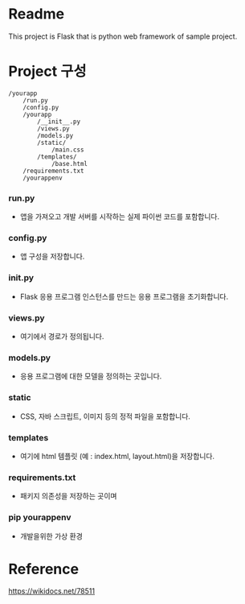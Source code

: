 # Readme
This project is Flask that is python web framework of sample project.

# Project 구성
```
/yourapp
	/run.py
	/config.py
	/yourapp
		/__init__.py
		/views.py
		/models.py
		/static/
			/main.css
		/templates/
			/base.html
	/requirements.txt
	/yourappenv
```

### run.py
- 앱을 가져오고 개발 서버를 시작하는 실제 파이썬 코드를 포함합니다.
### config.py
- 앱 구성을 저장합니다.
### __init__.py
- Flask 응용 프로그램 인스턴스를 만드는 응용 프로그램을 초기화합니다.
### views.py
- 여기에서 경로가 정의됩니다.
### models.py
- 응용 프로그램에 대한 모델을 정의하는 곳입니다.
### static
- CSS, 자바 스크립트, 이미지 등의 정적 파일을 포함합니다.
### templates
- 여기에 html 템플릿 (예 : index.html, layout.html)을 저장합니다.
### requirements.txt
- 패키지 의존성을 저장하는 곳이며
### pip yourappenv
- 개발을위한 가상 환경

# Reference
https://wikidocs.net/78511